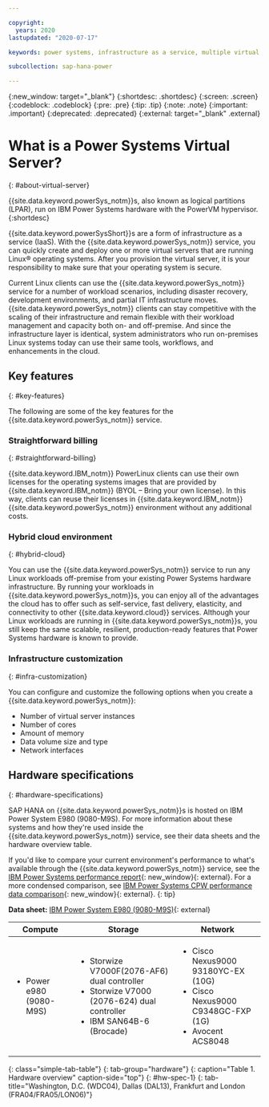 ```yaml
---

copyright:
  years: 2020
lastupdated: "2020-07-17"

keywords: power systems, infrastructure as a service, multiple virtual servers, hybrid cloud environment, Linux

subcollection: sap-hana-power

---
```


{:new_window: target="_blank"}
{:shortdesc: .shortdesc}
{:screen: .screen}
{:codeblock: .codeblock}
{:pre: .pre}
{:tip: .tip}
{:note: .note}
{:important: .important}
{:deprecated: .deprecated}
{:external: target="_blank" .external}

# What is a Power Systems Virtual Server?
{: #about-virtual-server}

{{site.data.keyword.powerSys_notm}}s, also known as logical partitions (LPAR), run on IBM Power Systems hardware with the PowerVM hypervisor.
{:shortdesc}

{{site.data.keyword.powerSysShort}}s are a form of infrastructure as a service (IaaS). With the {{site.data.keyword.powerSys_notm}} service, you can quickly create and deploy one or more virtual servers that are running Linux&reg; operating systems. After you provision the virtual server, it is your responsibility to make sure that your operating system is secure.

Current Linux clients can use the {{site.data.keyword.powerSys_notm}} service for a number of workload scenarios, including disaster recovery, development environments, and partial IT infrastructure moves. {{site.data.keyword.powerSys_notm}} clients can stay competitive with the scaling of their infrastructure and remain flexible with their workload management and capacity both on- and off-premise. And since the infrastructure layer is identical, system administrators who run on-premises Linux systems today can use their same tools, workflows, and enhancements in the cloud.

## Key features
{: #key-features}

The following are some of the key features for the {{site.data.keyword.powerSys_notm}} service.

### Straightforward billing
{: #straightforward-billing}

{{site.data.keyword.IBM_notm}} PowerLinux clients can use their own licenses for the operating systems images that are provided by {{site.data.keyword.IBM_notm}} (BYOL – Bring your own license). In this way, clients can reuse their licenses in {{site.data.keyword.IBM_notm}} {{site.data.keyword.powerSys_notm}} environment without any additional costs.

### Hybrid cloud environment
{: #hybrid-cloud}

You can use the {{site.data.keyword.powerSys_notm}} service to run any Linux workloads off-premise from your existing Power Systems hardware infrastructure. By running your workloads in {{site.data.keyword.powerSys_notm}}s, you can enjoy all of the advantages the cloud has to offer such as self-service, fast delivery, elasticity, and connectivity to other {{site.data.keyword.cloud}} services. Although your Linux workloads are running in {{site.data.keyword.powerSys_notm}}s, you still keep the same scalable, resilient, production-ready features that Power Systems hardware is known to provide.

### Infrastructure customization
{: #infra-customization}

You can configure and customize the following options when you create a {{site.data.keyword.powerSys_notm}}:

* Number of virtual server instances
* Number of cores
* Amount of memory
* Data volume size and type
* Network interfaces

## Hardware specifications
{: #hardware-specifications}

SAP HANA on {{site.data.keyword.powerSys_notm}}s is hosted on IBM Power System E980 (9080-M9S). For more information about these systems and how they're used inside the {{site.data.keyword.powerSys_notm}} service, see their data sheets and the hardware overview table. 

If you'd like to compare your current environment's performance to what's available through the {{site.data.keyword.powerSys_notm}} service, see the [IBM Power Systems performance report](https://www.ibm.com/downloads/cas/K90RQOW8){: new_window}{: external}. For a more condensed comparison, see [IBM Power Systems CPW performance data comparison](https://www.itechsol.com/wp-content/uploads/2018/07/IBM-Power-Systems-CPW-Performance-Data-Comparison-P7-vs-P8-vs-P9-rev3-July-2018.pdf){: new_window}{: external}.
{: tip}

**Data sheet:** [IBM Power System E980 (9080-M9S)](https://www.ibm.com/downloads/cas/VX0AM0EP){: external}

| Compute  | Storage   | Network   |
|--------- | --------- | --------- |
|<ul><li>Power e980 (9080-M9S)</li></ul>| <ul><li>Storwize V7000F(2076-AF6) dual controller</li><li>Storwize V7000 (2076-624) dual controller </li><li>IBM SAN64B-6 (Brocade)</li></ul> | <ul><li>Cisco Nexus9000 93180YC-EX (10G)</li><li>Cisco Nexus9000 C9348GC-FXP (1G)</li><li>Avocent ACS8048</li></ul> |
{: class="simple-tab-table"}
{: tab-group="hardware"}
{: caption="Table 1. Hardware overview" caption-side="top"}
{: #hw-spec-1}
{: tab-title="Washington, D.C. (WDC04), Dallas (DAL13), Frankfurt and London (FRA04/FRA05/LON06)"}
